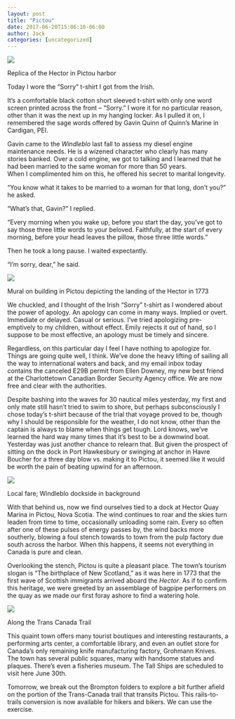 ```yaml
---
layout: post
title: "Pictou"
date: 2017-06-20T15:06:10-06:00
author: Jack
categories: [uncategorized]
---
```


[![](http://windleblo.com/wp-content/uploads/2017/06/IMG_3762-300x225.jpg)](/wp-content/uploads/2017/06/IMG_3762.jpg)

Replica of the Hector in Pictou harbor

Today I wore the “Sorry” t-shirt I got from the Irish.

It’s a comfortable black cotton short sleeved t-shirt with only one word screen printed across the front – “Sorry.” I wore it for no particular reason, other than it was the next up in my hanging locker. As I pulled it on, I remembered the sage words offered by Gavin Quinn of Quinn’s Marine in Cardigan, PEI.

Gavin came to the _Windleblo_ last fall to assess my diesel engine maintenance needs. He is a wizened character who clearly has many stories banked. Over a cold engine, we got to talking and I learned that he had been married to the same woman for more than 50 years.  
When I complimented him on this, he offered his secret to marital longevity.

“You know what it takes to be married to a woman for that long, don’t you?” he asked.

“What’s that, Gavin?” I replied.

“Every morning when you wake up, before you start the day, you’ve got to say those three little words to your beloved. Faithfully, at the start of every morning, before your head leaves the pillow, those three little words.”

Then he took a long pause. I waited expectantly.

“I’m sorry, dear,” he said.

[![](http://windleblo.com/wp-content/uploads/2017/06/IMG_3765-300x225.jpg)](/wp-content/uploads/2017/06/IMG_3765.jpg)

Mural on building in Pictou depicting the landing of the Hector in 1773

We chuckled, and I thought of the Irish “Sorry” t-shirt as I wondered about the power of apology. An apology can come in many ways. Implied or overt. Immediate or delayed. Casual or serious. I’ve tried apologizing pre-emptively to my children, without effect. Emily rejects it out of hand, so I suppose to be most effective, an apology must be timely and sincere.

Regardless, on this particular day I feel I have nothing to apologize for. Things are going quite well, I think. We’ve done the heavy lifting of sailing all the way to international waters and back, and my email inbox today contains the canceled E29B permit from Ellen Downey, my new best friend at the Charlottetown Canadian Border Security Agency office. We are now free and clear with the authorities.

Despite bashing into the waves for 30 nautical miles yesterday, my first and only mate still hasn’t tried to swim to shore, but perhaps subconsciously I chose today’s t-shirt because of the trial that voyage proved to be, though why I should be responsible for the weather, I do not know, other than the captain is always to blame when things get tough. Lord knows, we’ve learned the hard way many times that it’s best to be a downwind boat. Yesterday was just another chance to relearn that. But given the prospect of sitting on the dock in Port Hawkesbury or swinging at anchor in Havre Boucher for a three day blow vs. making it to Pictou, it seemed like it would be worth the pain of beating upwind for an afternoon.

[![](http://windleblo.com/wp-content/uploads/2017/06/IMG_3763-300x225.jpg)](/wp-content/uploads/2017/06/IMG_3763.jpg)

Local fare; Windleblo dockside in background

With that behind us, now we find ourselves tied to a dock at Hector Quay Marina in Pictou, Nova Scotia. The wind continues to roar and the skies turn leaden from time to time, occasionally unloading some rain. Every so often after one of these pulses of energy passes by, the wind backs more southerly, blowing a foul stench towards to town from the pulp factory due south across the harbor. When this happens, it seems not everything in Canada is pure and clean.

Overlooking the stench, Pictou is quite a pleasant place. The town’s tourism slogan is “The birthplace of New Scotland,” as it was here in 1773 that the first wave of Scottish immigrants arrived aboard the _Hector_. As if to confirm this heritage, we were greeted by an assemblage of bagpipe performers on the quay as we made our first foray ashore to find a watering hole.

[![](http://windleblo.com/wp-content/uploads/2017/06/IMG_3749-300x225.jpg)](/wp-content/uploads/2017/06/IMG_3749.jpg)

Along the Trans Canada Trail

This quaint town offers many tourist boutiques and interesting restaurants, a performing arts center, a comfortable library, and even an outlet store for Canada’s only remaining knife manufacturing factory, Grohmann Knives. The town has several public squares, many with handsome statues and plaques. There’s even a fisheries museum. The Tall Ships are scheduled to visit here June 30th.

Tomorrow, we break out the Brompton folders to explore a bit further afield on the portion of the Trans-Canada trail that transits Pictou. This rails-to-trails conversion is now available for hikers and bikers. We can use the exercise.